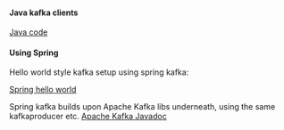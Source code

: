 #### Java kafka clients

[Java code](../../../javacode/kafka/kafka/README.md)

#### Using Spring
Hello world style kafka setup using spring kafka:

[Spring hello world](../../../javacode/kafka/spring-kafka/README.md)

Spring kafka builds upon Apache Kafka libs underneath, using the same kafkaproducer etc.
[Apache Kafka Javadoc](https://kafka.apache.org/37/javadoc/index.html?org/apache/kafka)

